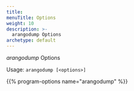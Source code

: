 ```yaml
---
title: 
menuTitle: Options
weight: 10
description: >-
  arangodump Options
archetype: default
---
```

_arangodump_ Options

Usage: `arangodump [<options>]`

{{% program-options name="arangodump" %}}
